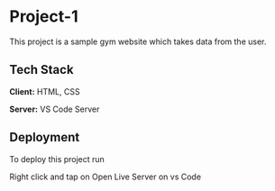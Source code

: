 
# Project-1

This project is a sample gym website which takes data from the user.


## Tech Stack

**Client:** HTML, CSS

**Server:** VS Code Server


## Deployment

To deploy this project run

Right click and tap on Open Live Server on vs Code

